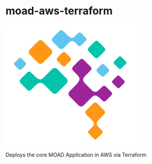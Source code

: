 # moad-aws-terraform

![MOAD](images/moad.png)

Deploys the core MOAD Application in AWS via Terraform
